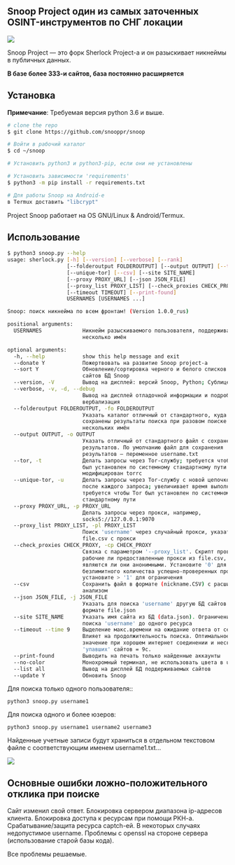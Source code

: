 ## Snoop Project один из самых заточенных OSINT-инструментов по СНГ локации

<img src="https://habrastorage.org/webt/t3/wx/n4/t3wxn4zrwqvbgrq9ffn7hqr5at8.png" />

Snoop Project — это форк Sherlock Project-a и он разыскивает никнеймы в публичных данных.

**В базе более 333-и сайтов, база постоянно расширяется**

## Установка

**Примечание**: Требуемая версия python 3.6 и выше.

```bash
# clone the repo
$ git clone https://github.com/snooppr/snoop

# Войти в рабочий каталог
$ cd ~/snoop

# Установить python3 и python3-pip, если они не установлены

# Установить зависимости 'requirements'
$ python3 -m pip install -r requirements.txt

# Для работы Snoop на Android-е
в Termux доставить "libcrypt"
```
Project Snoop работает на OS GNU/Linux & Android/Termux. 

## Использование

```bash
$ python3 snoop.py --help
usage: sherlock.py [-h] [--version] [--verbose] [--rank]
                   [--folderoutput FOLDEROUTPUT] [--output OUTPUT] [--tor]
                   [--unique-tor] [--csv] [--site SITE_NAME]
                   [--proxy PROXY_URL] [--json JSON_FILE]
                   [--proxy_list PROXY_LIST] [--check_proxies CHECK_PROXY]
                   [--timeout TIMEOUT] [--print-found]
                   USERNAMES [USERNAMES ...]

Snoop: поиск никнейма по всем фронтам! (Version 1.0.0_rus)

positional arguments:
  USERNAMES             Никнейм разыскиваемого пользователя, поддерживается
                        несколько имён

optional arguments:
  -h, --help            show this help message and exit
  --donate Y            Пожертвовать на развитие Snoop project-а
  --sort Y              Обновление/сортировка черного и белого списков (.json)
                        сайтов БД Snoop
  --version, -V         Вывод на дисплей: версий Snoop, Python; Сублицензии
  --verbose, -v, -d, --debug
                        Вывод на дисплей отладочной информации и подробная её
                        вербализация
  --folderoutput FOLDEROUTPUT, -fo FOLDEROUTPUT
                        Указать каталог отличный от стандартного, куда будут
                        сохранены результаты поиска при разовом поиске
                        нескольких имён
  --output OUTPUT, -o OUTPUT
                        Указать отличный от стандартного файл с сохранением
                        результатов. По умолчанию файл для сохранения
                        результатов — переменное username.txt
  --tor, -t             Делать запросы через Tor-службу; требуется чтобы Tor
                        был установлен по системному стандартному пути и не
                        модифицирован torrc
  --unique-tor, -u      Делать запросы через Tor-службу с новой цепочкой Tor
                        после каждого запроса; увеличивает время выполнения;
                        требуется чтобы Tor был установлен по системному
                        стандартному пути
  --proxy PROXY_URL, -p PROXY_URL
                        Делать запросы через прокси, например,
                        socks5://127.0.0.1:9070
  --proxy_list PROXY_LIST, -pl PROXY_LIST
                        Поиск 'username' через случайный прокси, указать
                        file.csv с прокси
  --check_proxies CHECK_PROXY, -cp CHECK_PROXY
                        Связка с параметром '--proxy_list'. Скрипт проверяет
                        рабочие ли предоставленные прокси из file.csv,
                        являются ли они анонимными. Установите '0' для
                        безлимитного количества успешно-проверенных прокси,
                        установите > '1' для ограничения
  --csv                 Сохранить файл в формате (nickname.CSV) с расширенным
                        анализом
  --json JSON_FILE, -j JSON_FILE
                        Указать для поиска 'username' другую БД сайтов в
                        формате file.json
  --site SITE_NAME      Указать имя сайта из БД (data.json). Ограничение
                        поиска 'username' до одного ресурса
  --timeout --time 9    Выделение макс.времени на ожидание ответа от сервера
                        Влияет на продолжительность поиска. Оптимальное
                        значение при хорошем интернет соединении и нескольких
                        'упавших' сайтов = 9с.
  --print-found         Выводить на печать только найденные аккаунты
  --no-color            Монохромный терминал, не использовать цвета в url
  --list all            Вывод на дисплей БД поддерживаемых сайтов
  --update Y            Обновить Snoop
```

Для поиска только одного пользователя::
```
python3 snoop.py username1
```

Для поиска одного и более юзеров:
```
python3 snoop.py username1 username2 username3
```

Найденные учетные записи будут храниться в отдельном текстовом файле с соответствующим именем username1.txt...

<img src="https://raw.githubusercontent.com/snooppr/snoop/master/images/Run.gif"/>

## Основные ошибки ложно-положительного отклика при поиске
Cайт изменил свой ответ.
Блокировка сервером диапазона ip-адресов клиента.
Блокировка доступа к ресурсам при помощи РКН-а.
Срабатывание/защита ресурса captch-ей.
В некоторых случаях недопустимое username.
Проблемы с openssl на стороне сервера (использование старой базы кода).

Все проблемы решаемые.
